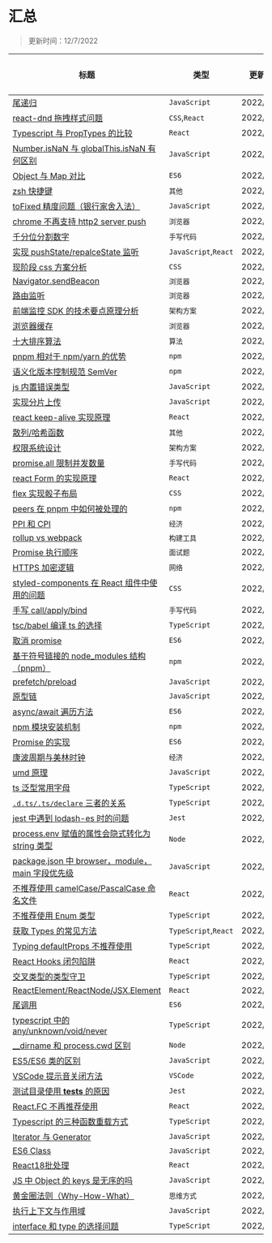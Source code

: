 # 汇总

> 更新时间：12/7/2022

|标题|类型|更新时间|评论数|
|---|---|---|---|
|[尾递归](https://github.com/nmsn/blog/issues/71)|`JavaScript`|2022/12/7|0|
|[react-dnd 拖拽样式问题](https://github.com/nmsn/blog/issues/70)|`CSS`,`React`|2022/12/6|1|
|[Typescript 与 PropTypes 的比较](https://github.com/nmsn/blog/issues/69)|`React`|2022/12/4|1|
|[Number.isNaN 与 globalThis.isNaN 有何区别](https://github.com/nmsn/blog/issues/68)|`JavaScript`|2022/11/30|1|
|[Object 与 Map 对比](https://github.com/nmsn/blog/issues/67)|`ES6`|2022/11/29|2|
|[zsh 快捷键](https://github.com/nmsn/blog/issues/66)|`其他`|2022/11/25|0|
|[toFixed 精度问题（银行家舍入法）](https://github.com/nmsn/blog/issues/65)|`JavaScript`|2022/11/24|1|
|[chrome 不再支持 http2 server push](https://github.com/nmsn/blog/issues/64)|`浏览器`|2022/11/24|1|
|[千分位分割数字](https://github.com/nmsn/blog/issues/63)|`手写代码`|2022/11/17|0|
|[实现 pushState/repalceState 监听](https://github.com/nmsn/blog/issues/62)|`JavaScript`,`React`|2022/11/15|0|
|[现阶段 css 方案分析](https://github.com/nmsn/blog/issues/61)|`CSS`|2022/11/18|0|
|[Navigator.sendBeacon](https://github.com/nmsn/blog/issues/60)|`浏览器`|2022/11/15|0|
|[路由监听](https://github.com/nmsn/blog/issues/59)|`浏览器`|2022/11/13|0|
|[前端监控 SDK 的技术要点原理分析](https://github.com/nmsn/blog/issues/58)|`架构方案`|2022/11/13|0|
|[浏览器缓存](https://github.com/nmsn/blog/issues/57)|`浏览器`|2022/11/16|1|
|[十大排序算法](https://github.com/nmsn/blog/issues/56)|`算法`|2022/11/28|0|
|[pnpm 相对于 npm/yarn 的优势](https://github.com/nmsn/blog/issues/55)|`npm`|2022/10/31|0|
|[语义化版本控制规范 SemVer](https://github.com/nmsn/blog/issues/54)|`npm`|2022/10/28|0|
|[js 内置错误类型](https://github.com/nmsn/blog/issues/53)|`JavaScript`|2022/10/27|0|
|[实现分片上传](https://github.com/nmsn/blog/issues/52)|`JavaScript`|2022/10/23|0|
|[react keep-alive 实现原理](https://github.com/nmsn/blog/issues/51)|`React`|2022/10/18|0|
|[散列/哈希函数](https://github.com/nmsn/blog/issues/50)|`其他`|2022/10/17|0|
|[权限系统设计](https://github.com/nmsn/blog/issues/49)|`架构方案`|2022/10/10|0|
|[promise.all 限制并发数量](https://github.com/nmsn/blog/issues/48)|`手写代码`|2022/10/9|0|
|[react Form 的实现原理](https://github.com/nmsn/blog/issues/47)|`React`|2022/9/18|0|
|[flex 实现骰子布局](https://github.com/nmsn/blog/issues/46)|`CSS`|2022/9/15|0|
|[peers 在 pnpm 中如何被处理的](https://github.com/nmsn/blog/issues/45)|`npm`|2022/11/1|1|
|[PPI 和 CPI](https://github.com/nmsn/blog/issues/44)|`经济`|2022/9/13|0|
|[rollup vs webpack](https://github.com/nmsn/blog/issues/43)|`构建工具`|2022/9/8|0|
|[Promise 执行顺序](https://github.com/nmsn/blog/issues/42)|`面试题`|2022/9/6|0|
|[HTTPS 加密逻辑](https://github.com/nmsn/blog/issues/41)|`网络`|2022/8/31|0|
|[styled-components 在 React 组件中使用的问题](https://github.com/nmsn/blog/issues/40)|`CSS`|2022/8/31|0|
|[手写 call/apply/bind](https://github.com/nmsn/blog/issues/39)|`手写代码`|2022/9/7|1|
|[tsc/babel 编译 ts 的选择](https://github.com/nmsn/blog/issues/38)|`TypeScript`|2022/8/29|0|
|[取消 promise](https://github.com/nmsn/blog/issues/37)|`ES6`|2022/8/24|0|
|[基于符号链接的 node_modules 结构（pnpm）](https://github.com/nmsn/blog/issues/36)|`npm`|2022/11/1|1|
|[prefetch/preload](https://github.com/nmsn/blog/issues/35)|`JavaScript`|2022/8/24|0|
|[原型链](https://github.com/nmsn/blog/issues/34)|`JavaScript`|2022/8/24|1|
|[async/await 遍历方法](https://github.com/nmsn/blog/issues/33)|`ES6`|2022/8/23|0|
|[ npm 模块安装机制](https://github.com/nmsn/blog/issues/32)|`npm`|2022/8/23|0|
|[Promise 的实现](https://github.com/nmsn/blog/issues/31)|`ES6`|2022/8/21|0|
|[康波周期与美林时钟](https://github.com/nmsn/blog/issues/30)|`经济`|2022/8/20|0|
|[umd 原理](https://github.com/nmsn/blog/issues/29)|`JavaScript`|2022/8/21|0|
|[ts 泛型常用字母](https://github.com/nmsn/blog/issues/28)|`TypeScript`|2022/8/15|0|
|[`.d.ts/.ts/declare` 三者的关系](https://github.com/nmsn/blog/issues/27)|`TypeScript`|2022/8/12|0|
|[jest 中遇到 lodash-es 时的问题](https://github.com/nmsn/blog/issues/26)|`Jest`|2022/8/11|0|
|[process.env 赋值的属性会隐式转化为 string 类型](https://github.com/nmsn/blog/issues/25)|`Node`|2022/8/9|0|
|[package.json 中 browser，module，main 字段优先级](https://github.com/nmsn/blog/issues/23)|`JavaScript`|2022/7/27|0|
|[不推荐使用 camelCase/PascalCase 命名文件](https://github.com/nmsn/blog/issues/22)|`React`|2022/7/25|0|
|[不推荐使用 Enum 类型](https://github.com/nmsn/blog/issues/21)|`TypeScript`|2022/7/11|0|
|[获取 Types 的常见方法](https://github.com/nmsn/blog/issues/20)|`TypeScript`,`React`|2022/7/11|0|
|[Typing defaultProps 不推荐使用](https://github.com/nmsn/blog/issues/19)|`TypeScript`|2022/7/11|0|
|[React Hooks 闭包陷阱](https://github.com/nmsn/blog/issues/18)|`React`|2022/7/11|0|
|[交叉类型的类型守卫](https://github.com/nmsn/blog/issues/17)|`TypeScript`|2022/7/1|0|
|[ReactElement/ReactNode/JSX.Element](https://github.com/nmsn/blog/issues/16)|`React`|2022/6/29|0|
|[尾调用](https://github.com/nmsn/blog/issues/15)|`ES6`|2022/6/29|0|
|[typescript 中的 any/unknown/void/never](https://github.com/nmsn/blog/issues/14)|`TypeScript`|2022/6/11|0|
|[__dirname 和 process.cwd 区别](https://github.com/nmsn/blog/issues/13)|`Node`|2022/6/9|0|
|[ES5/ES6 类的区别](https://github.com/nmsn/blog/issues/12)|`JavaScript`|2022/6/11|0|
|[VSCode 提示音关闭方法](https://github.com/nmsn/blog/issues/11)|`VSCode`|2022/5/31|0|
|[测试目录使用 __tests__ 的原因](https://github.com/nmsn/blog/issues/10)|`Jest`|2022/5/31|0|
|[React.FC 不再推荐使用](https://github.com/nmsn/blog/issues/9)|`React`|2022/5/30|0|
|[Typescript 的三种函数重载方式](https://github.com/nmsn/blog/issues/8)|`TypeScript`|2022/5/27|0|
|[Iterator 与 Generator](https://github.com/nmsn/blog/issues/7)|`JavaScript`|2022/5/23|0|
|[ES6 Class](https://github.com/nmsn/blog/issues/6)|`JavaScript`|2022/8/24|2|
|[React18批处理](https://github.com/nmsn/blog/issues/5)|`React`|2022/5/23|1|
|[JS 中 Object 的 keys 是无序的吗](https://github.com/nmsn/blog/issues/4)|`JavaScript`|2022/5/22|0|
|[黄金圈法则（Why-How-What）](https://github.com/nmsn/blog/issues/3)|`思维方式`|2022/5/19|0|
|[执行上下文与作用域](https://github.com/nmsn/blog/issues/2)|`JavaScript`|2022/5/18|1|
|[interface 和 type 的选择问题](https://github.com/nmsn/blog/issues/1)|`TypeScript`|2022/8/21|3|
  